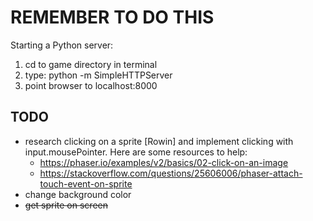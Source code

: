 # REMEMBER TO DO THIS

Starting a Python server: 
1) cd to game directory in terminal
2) type: python -m SimpleHTTPServer
3) point browser to localhost:8000 


## TODO
- research clicking on a sprite [Rowin] and implement clicking with input.mousePointer. Here are some resources to help:
  + https://phaser.io/examples/v2/basics/02-click-on-an-image
  + https://stackoverflow.com/questions/25606006/phaser-attach-touch-event-on-sprite
- change background color 
- ~~get sprite on screen~~

